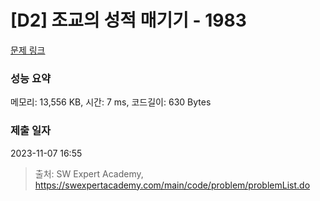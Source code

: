 # [D2] 조교의 성적 매기기 - 1983 

[문제 링크](https://swexpertacademy.com/main/code/problem/problemDetail.do?contestProbId=AV5PwGK6AcIDFAUq) 

### 성능 요약

메모리: 13,556 KB, 시간: 7 ms, 코드길이: 630 Bytes

### 제출 일자

2023-11-07 16:55



> 출처: SW Expert Academy, https://swexpertacademy.com/main/code/problem/problemList.do